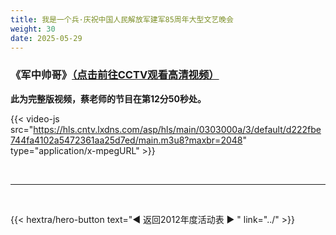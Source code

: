 ```yaml
---
title: 我是一个兵·庆祝中国人民解放军建军85周年大型文艺晚会
weight: 30
date: 2025-05-29
---
```


### 《军中帅哥》[（点击前往CCTV观看高清视频）](https://tv.cctv.com/2012/08/11/VIDE1356277817881773.shtml)


**此为完整版视频，蔡老师的节目在第12分50秒处。**

{{< video-js src="https://hls.cntv.lxdns.com/asp/hls/main/0303000a/3/default/d222fbe744fa4102a5472361aa25d7ed/main.m3u8?maxbr=2048" type="application/x-mpegURL" >}}


<br>
<hr>
<br>

{{< hextra/hero-button text="◀ 返回2012年度活动表 ▶ " link="../" >}}